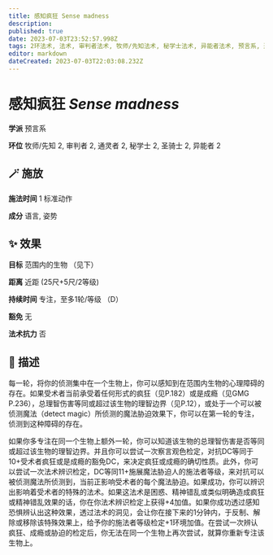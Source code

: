 ```yaml
---
title: 感知疯狂 Sense madness
description: 
published: true
date: 2023-07-03T23:52:57.998Z
tags: 2环法术, 法术, 审判者法术, 牧师/先知法术, 秘学士法术, 异能者法术, 预言系, 通灵者法术, 圣骑士法术
editor: markdown
dateCreated: 2023-07-03T22:03:08.232Z
---
```


# **感知疯狂** *Sense madness*

**学派** 预言系 

**环位** 牧师/先知 2, 审判者 2, 通灵者 2, 秘学士 2, 圣骑士 2, 异能者 2

## 🪄 施放

**施法时间** 1 标准动作

**成分** 语言, 姿势

## ✨ 效果 

**目标** 范围内的生物 （见下） 

**距离** 近距 (25尺+5尺/2等级)  

**持续时间** 专注，至多1轮/等级 （D） 

**豁免** 无

**法术抗力** 否

## 📖 描述

每一轮，将你的侦测集中在一个生物上，你可以感知到在范围内生物的心理障碍的存在。如果受术者当前承受着任何形式的疯狂（见P.182）或是成瘾（见GMG P.236），总理智伤害等同或超过该生物的理智边界（见P.12），或处于一个可以被侦测魔法（detect magic）所侦测的魔法胁迫效果下，你可以在第一轮的专注，侦测到这种障碍的存在。

如果你多专注在同一个生物上额外一轮，你可以知道该生物的总理智伤害是否等同或超过该生物的理智边界。并且你可以尝试一次察言观色检定，对抗DC等同于10+受术者疯狂或是成瘾的豁免DC，来决定疯狂或成瘾的确切性质。此外，你可以尝试一次法术辨识检定，DC等同11+施展魔法胁迫人的施法者等级，来对抗可以被侦测魔法所侦测到，当前正影响受术者的每个魔法胁迫。如果成功，你可以辨识出影响着受术者的特殊的法术。如果这法术是困惑、精神错乱或类似明确造成疯狂或精神错乱效果的话，你在你法术辨识检定上获得+4加值。如果你成功透过感知恐惧辨认出这种效果，透过法术的洞见，会让你在接下来的1分钟内，于反制、解除或移除该特殊效果上，给予你的施法者等级检定+1环境加值。在尝试一次辨认疯狂、成瘾或胁迫的检定后，你无法在同一个生物上再次尝试，就算你重新专注该生物上。
    